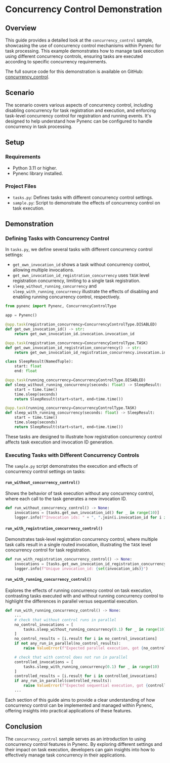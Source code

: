 # Concurrency Control Demonstration

## Overview

This guide provides a detailed look at the `concurrency_control` sample, showcasing the use of concurrency control mechanisms within Pynenc for task processing. This example demonstrates how to manage task execution using different concurrency controls, ensuring tasks are executed according to specific concurrency requirements.

The full source code for this demonstration is available on GitHub: [concurrency_control](https://github.com/pynenc/samples/tree/main/concurrency_control).

## Scenario

The scenario covers various aspects of concurrency control, including disabling concurrency for task registration and execution, and enforcing task-level concurrency control for registration and running events. It's designed to help understand how Pynenc can be configured to handle concurrency in task processing.

## Setup

### Requirements

- Python 3.11 or higher.
- Pynenc library installed.

### Project Files

- `tasks.py`: Defines tasks with different concurrency control settings.
- `sample.py`: Script to demonstrate the effects of concurrency control on task execution.

## Demonstration

### Defining Tasks with Concurrency Control

In `tasks.py`, we define several tasks with different concurrency control settings:

- `get_own_invocation_id` shows a task without concurrency control, allowing multiple invocations.
- `get_own_invocation_id_registration_concurrency` uses `TASK` level registration concurrency, limiting to a single task registration.
- `sleep_without_running_concurrency` and `sleep_with_running_concurrency` illustrate the effects of disabling and enabling running concurrency control, respectively.

```python
from pynenc import Pynenc, ConcurrencyControlType

app = Pynenc()

@app.task(registration_concurrency=ConcurrencyControlType.DISABLED)
def get_own_invocation_id() -> str:
    return get_own_invocation_id.invocation.invocation_id

@app.task(registration_concurrency=ConcurrencyControlType.TASK)
def get_own_invocation_id_registration_concurrency() -> str:
    return get_own_invocation_id_registration_concurrency.invocation.invocation_id

class SleepResult(NamedTuple):
    start: float
    end: float

@app.task(running_concurrency=ConcurrencyControlType.DISABLED)
def sleep_without_running_concurrency(seconds: float) -> SleepResult:
    start = time.time()
    time.sleep(seconds)
    return SleepResult(start=start, end=time.time())

@app.task(running_concurrency=ConcurrencyControlType.TASK)
def sleep_with_running_concurrency(seconds: float) -> SleepResult:
    start = time.time()
    time.sleep(seconds)
    return SleepResult(start=start, end=time.time())
```

These tasks are designed to illustrate how registration concurrency control affects task execution and invocation ID generation.

### Executing Tasks with Different Concurrency Controls

The `sample.py` script demonstrates the execution and effects of concurrency control settings on tasks:

#### `run_without_concurrency_control()`

Shows the behavior of task execution without any concurrency control, where each call to the task generates a new invocation ID.

```python
def run_without_concurrency_control() -> None:
    invocations = [tasks.get_own_invocation_id() for _ in range(10)]
    logger.info(f"Invocation ids: " + ", ".join(i.invocation_id for i in invocations))
```

#### `run_with_registration_concurrency_control()`

Demonstrates task-level registration concurrency control, where multiple task calls result in a single routed invocation, illustrating the `TASK` level concurrency control for task registration.

```python
def run_with_registration_concurrency_control() -> None:
    invocations = [tasks.get_own_invocation_id_registration_concurrency() for _ in range(3)]
    logger.info(f"Unique invocation_id: {set(invocation_ids)}")
```

#### `run_with_running_concurrency_control()`

Explores the effects of running concurrency control on task execution, contrasting tasks executed with and without running concurrency control to highlight the differences in parallel versus sequential execution.

```python
def run_with_running_concurrency_control() -> None:
    ...
    # check that without control runs in parallel
    no_control_invocations = [
        tasks.sleep_without_running_concurrency(0.1) for _ in range(10)
    ]
    no_control_results = [i.result for i in no_control_invocations]
    if not any_run_in_parallel(no_control_results):
        raise ValueError(f"Expected parallel execution, got {no_control_results}")

    # check that with control does not run in parallel
    controlled_invocations = [
        tasks.sleep_with_running_concurrency(0.1) for _ in range(10)
    ]
    controlled_results = [i.result for i in controlled_invocations]
    if any_run_in_parallel(controlled_results):
        raise ValueError(f"Expected sequential execution, got {controlled_results}")
    ...
```

Each section of this guide aims to provide a clear understanding of how concurrency control can be implemented and managed within Pynenc, offering insights into practical applications of these features.

## Conclusion

The `concurrency_control` sample serves as an introduction to using concurrency control features in Pynenc. By exploring different settings and their impact on task execution, developers can gain insights into how to effectively manage task concurrency in their applications.
